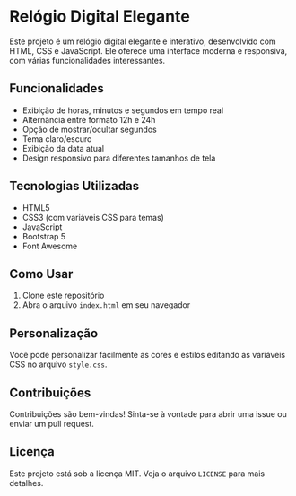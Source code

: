 # Relógio Digital Elegante

Este projeto é um relógio digital elegante e interativo, desenvolvido com HTML, CSS e JavaScript. Ele oferece uma interface moderna e responsiva, com várias funcionalidades interessantes.

## Funcionalidades

- Exibição de horas, minutos e segundos em tempo real
- Alternância entre formato 12h e 24h
- Opção de mostrar/ocultar segundos
- Tema claro/escuro
- Exibição da data atual
- Design responsivo para diferentes tamanhos de tela

## Tecnologias Utilizadas

- HTML5
- CSS3 (com variáveis CSS para temas)
- JavaScript
- Bootstrap 5
- Font Awesome

## Como Usar

1. Clone este repositório
2. Abra o arquivo `index.html` em seu navegador

## Personalização

Você pode personalizar facilmente as cores e estilos editando as variáveis CSS no arquivo `style.css`.

## Contribuições

Contribuições são bem-vindas! Sinta-se à vontade para abrir uma issue ou enviar um pull request.

## Licença

Este projeto está sob a licença MIT. Veja o arquivo `LICENSE` para mais detalhes.